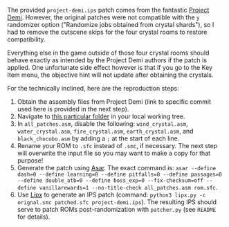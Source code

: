 The provided `project-demi.ips` patch comes from the fantastic [Project Demi](https://projectdemi.com/). However, the original patches were not compatible with the `y` randomizer option ("Randomize jobs obtained from crystal shards"), so I had to remove the cutscene skips for the four crystal rooms to restore compatibility.

Everything else in the game outside of those four crystal rooms should behave exactly as intended by the Project Demi authors if the patch is applied. One unfortunate side effect however is that if you go to the Key Item menu, the objective hint will not update after obtaining the crystals.

For the technically inclined, here are the reproduction steps:

1. Obtain the assembly files from Project Demi (link to specific commit used here is provided in the next step).
2. Navigate to [this particular folder](https://github.com/caerulius/FFVCareerDay/tree/d1afad97bb1231fdb38b05ea61103f3888c22e88/bigbridge-web/projectdemiapi/project_demi/asm) in your local working tree.
3. In `all_patches.asm`, disable the following: `wind_crystal.asm`, `water_crystal.asm`, `fire_crystal.asm`, `earth_crystal.asm`, and `black_chocobo.asm` by adding a `;` at the start of each line.
4. Rename your ROM to `.sfc` instead of `.smc`, if necessary. The next step will overwrite the input file so you may want to make a copy for that purpose!
5. Generate the patch using [Asar](https://github.com/RPGHacker/asar). The exact command is: `asar --define dash=0 --define learning=0 --define pitfalls=0 --define passages=0 --define double_atb=0 --define boss_exp=0 --fix-checksum=off --define vanillarewards=1 --no-title-check all_patches.asm rom.sfc`.
6. Use [Lipx](https://github.com/kylon/Lipx) to generate an IPS patch (command: `python3 lipx.py -c orignal.smc patched.sfc project-demi.ips`). The resulting IPS should serve to patch ROMs post-randomization with `patcher.py` (see `README` for details).
